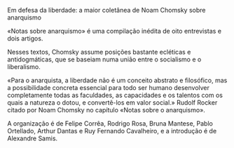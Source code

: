 Em defesa da liberdade: a maior coletânea de Noam Chomsky sobre anarquismo

«Notas sobre anarquismo» é uma compilação inédita de oito entrevistas e dois artigos.

Nesses textos, Chomsky assume posições bastante ecléticas e antidogmáticas, que se baseiam numa união entre o socialismo e o liberalismo.

«Para o anarquista, a liberdade não é um conceito
abstrato e filosófico, mas a possibilidade concreta essencial para
todo ser humano desenvolver completamente todas as
faculdades, as capacidades e os talentos com os quais a natureza o dotou, e
convertê-los em valor social.» 
Rudolf Rocker citado por Noam Chomsky no capítulo «Notas sobre o anarquismo».

A organização é de Felipe Corrêa, Rodrigo Rosa, Bruna Mantese, Pablo Ortellado, Arthur Dantas e Ruy Fernando Cavalheiro, e a introdução é de Alexandre Samis.
